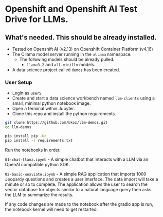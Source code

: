 # Openshift and Openshift AI Test Drive for LLMs. 

## What's needed. This should be already installed.

- Tested on Openshift AI (v2.13) on Openshift Container Platform (v4.16)
- The Ollama model server running in the `ollama` namespace.
  - The following models should be already pulled.
    - `llama3.2` and `all-minillm` models.
- A data science project called `demos` has been created.

### User Setup

- Login as `user5`
- Create and start a data science workbench named `llm-clients` using a small, minimal python 
notebook image.
- Open a terminal within Jupyter.
- Clone this repo and install the python requirements.

```bash
git clone https://github.com/bkoz/llm-demos.git
cd llm-demos
```

```bash
pip install pip -Uq
pip install -r requirements.txt
```

Run the notebooks in order.

`01-chat-llama.ipynb` - A simple chatbot that interacts with a LLM via
an OpenAI compatible python SDK.

`02-basic-weaviate.ipynb` - A simple RAG application that imports 1000 Jeopardy
questions and creates a user interface.
The data import will take a minute or so to complete. The application allows the user
to search the vector database for objects similar to a natural language query then asks the LLM to 
summarize the results. 

If any code changes are made to the notebook after the gradio app is run, the notebook kernel
will need to get restarted.
